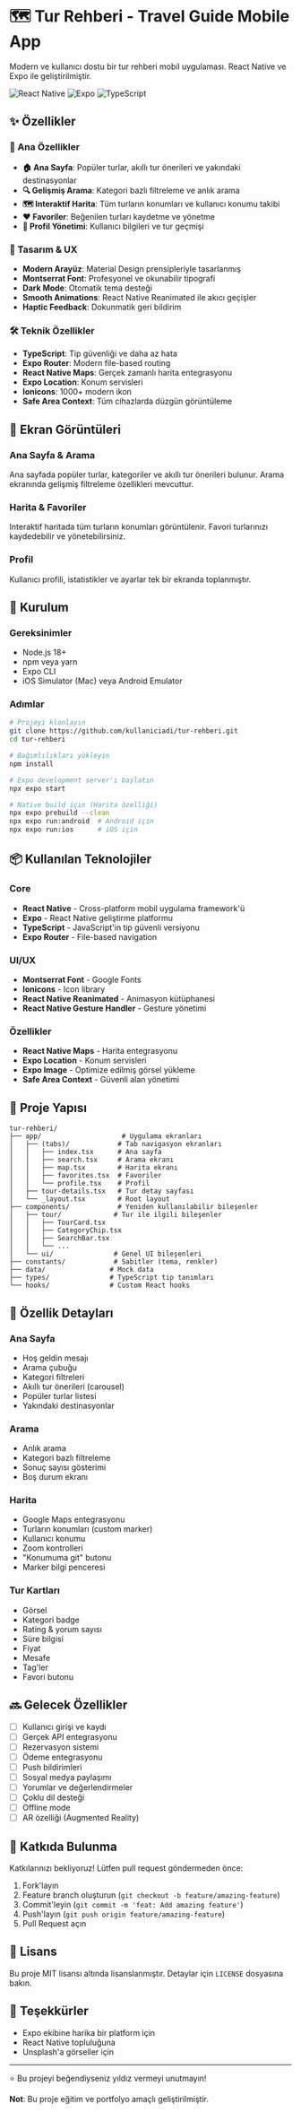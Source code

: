 # 🗺️ Tur Rehberi - Travel Guide Mobile App

Modern ve kullanıcı dostu bir tur rehberi mobil uygulaması. React Native ve Expo ile geliştirilmiştir.

![React Native](https://img.shields.io/badge/React_Native-20232A?style=for-the-badge&logo=react&logoColor=61DAFB)
![Expo](https://img.shields.io/badge/Expo-000020?style=for-the-badge&logo=expo&logoColor=white)
![TypeScript](https://img.shields.io/badge/TypeScript-007ACC?style=for-the-badge&logo=typescript&logoColor=white)

## ✨ Özellikler

### 📱 Ana Özellikler
- **🏠 Ana Sayfa**: Popüler turlar, akıllı tur önerileri ve yakındaki destinasyonlar
- **🔍 Gelişmiş Arama**: Kategori bazlı filtreleme ve anlık arama
- **🗺️ Interaktif Harita**: Tüm turların konumları ve kullanıcı konumu takibi
- **❤️ Favoriler**: Beğenilen turları kaydetme ve yönetme
- **👤 Profil Yönetimi**: Kullanıcı bilgileri ve tur geçmişi

### 🎨 Tasarım & UX
- **Modern Arayüz**: Material Design prensipleriyle tasarlanmış
- **Montserrat Font**: Profesyonel ve okunabilir tipografi
- **Dark Mode**: Otomatik tema desteği
- **Smooth Animations**: React Native Reanimated ile akıcı geçişler
- **Haptic Feedback**: Dokunmatik geri bildirim

### 🛠️ Teknik Özellikler
- **TypeScript**: Tip güvenliği ve daha az hata
- **Expo Router**: Modern file-based routing
- **React Native Maps**: Gerçek zamanlı harita entegrasyonu
- **Expo Location**: Konum servisleri
- **Ionicons**: 1000+ modern ikon
- **Safe Area Context**: Tüm cihazlarda düzgün görüntüleme

## 📸 Ekran Görüntüleri

### Ana Sayfa & Arama
Ana sayfada popüler turlar, kategoriler ve akıllı tur önerileri bulunur. Arama ekranında gelişmiş filtreleme özellikleri mevcuttur.

### Harita & Favoriler
Interaktif haritada tüm turların konumları görüntülenir. Favori turlarınızı kaydedebilir ve yönetebilirsiniz.

### Profil
Kullanıcı profili, istatistikler ve ayarlar tek bir ekranda toplanmıştır.

## 🚀 Kurulum

### Gereksinimler
- Node.js 18+ 
- npm veya yarn
- Expo CLI
- iOS Simulator (Mac) veya Android Emulator

### Adımlar

```bash
# Projeyi klonlayın
git clone https://github.com/kullaniciadi/tur-rehberi.git
cd tur-rehberi

# Bağımlılıkları yükleyin
npm install

# Expo development server'ı başlatın
npx expo start

# Native build için (Harita özelliği)
npx expo prebuild --clean
npx expo run:android  # Android için
npx expo run:ios      # iOS için
```

## 📦 Kullanılan Teknolojiler

### Core
- **React Native** - Cross-platform mobil uygulama framework'ü
- **Expo** - React Native geliştirme platformu
- **TypeScript** - JavaScript'in tip güvenli versiyonu
- **Expo Router** - File-based navigation

### UI/UX
- **Montserrat Font** - Google Fonts
- **Ionicons** - Icon library
- **React Native Reanimated** - Animasyon kütüphanesi
- **React Native Gesture Handler** - Gesture yönetimi

### Özellikler
- **React Native Maps** - Harita entegrasyonu
- **Expo Location** - Konum servisleri
- **Expo Image** - Optimize edilmiş görsel yükleme
- **Safe Area Context** - Güvenli alan yönetimi

## 📁 Proje Yapısı

```
tur-rehberi/
├── app/                    # Uygulama ekranları
│   ├── (tabs)/            # Tab navigasyon ekranları
│   │   ├── index.tsx      # Ana sayfa
│   │   ├── search.tsx     # Arama ekranı
│   │   ├── map.tsx        # Harita ekranı
│   │   ├── favorites.tsx  # Favoriler
│   │   └── profile.tsx    # Profil
│   ├── tour-details.tsx   # Tur detay sayfası
│   └── _layout.tsx        # Root layout
├── components/            # Yeniden kullanılabilir bileşenler
│   ├── tour/             # Tur ile ilgili bileşenler
│   │   ├── TourCard.tsx
│   │   ├── CategoryChip.tsx
│   │   ├── SearchBar.tsx
│   │   └── ...
│   └── ui/               # Genel UI bileşenleri
├── constants/            # Sabitler (tema, renkler)
├── data/                # Mock data
├── types/               # TypeScript tip tanımları
└── hooks/               # Custom React hooks
```

## 🎯 Özellik Detayları

### Ana Sayfa
- Hoş geldin mesajı
- Arama çubuğu
- Kategori filtreleri
- Akıllı tur önerileri (carousel)
- Popüler turlar listesi
- Yakındaki destinasyonlar

### Arama
- Anlık arama
- Kategori bazlı filtreleme
- Sonuç sayısı gösterimi
- Boş durum ekranı

### Harita
- Google Maps entegrasyonu
- Turların konumları (custom marker)
- Kullanıcı konumu
- Zoom kontrolleri
- "Konumuma git" butonu
- Marker bilgi penceresi

### Tur Kartları
- Görsel
- Kategori badge
- Rating & yorum sayısı
- Süre bilgisi
- Fiyat
- Mesafe
- Tag'ler
- Favori butonu

## 🔜 Gelecek Özellikler

- [ ] Kullanıcı girişi ve kaydı
- [ ] Gerçek API entegrasyonu
- [ ] Rezervasyon sistemi
- [ ] Ödeme entegrasyonu
- [ ] Push bildirimleri
- [ ] Sosyal medya paylaşımı
- [ ] Yorumlar ve değerlendirmeler
- [ ] Çoklu dil desteği
- [ ] Offline mode
- [ ] AR özelliği (Augmented Reality)

## 🤝 Katkıda Bulunma

Katkılarınızı bekliyoruz! Lütfen pull request göndermeden önce:

1. Fork'layın
2. Feature branch oluşturun (`git checkout -b feature/amazing-feature`)
3. Commit'leyin (`git commit -m 'feat: Add amazing feature'`)
4. Push'layın (`git push origin feature/amazing-feature`)
5. Pull Request açın

## 📝 Lisans

Bu proje MIT lisansı altında lisanslanmıştır. Detaylar için `LICENSE` dosyasına bakın.

## 🙏 Teşekkürler

- Expo ekibine harika bir platform için
- React Native topluluğuna
- Unsplash'a görseller için

---

⭐ Bu projeyi beğendiyseniz yıldız vermeyi unutmayın!

**Not**: Bu proje eğitim ve portfolyo amaçlı geliştirilmiştir.

